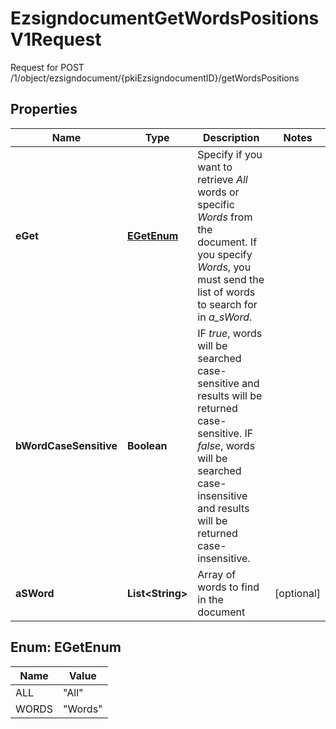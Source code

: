 

# EzsigndocumentGetWordsPositionsV1Request

Request for POST /1/object/ezsigndocument/{pkiEzsigndocumentID}/getWordsPositions

## Properties

| Name | Type | Description | Notes |
|------------ | ------------- | ------------- | -------------|
|**eGet** | [**EGetEnum**](#EGetEnum) | Specify if you want to retrieve *All* words or specific *Words* from the document. If you specify *Words*, you must send the list of words to search for in *a_sWord*. |  |
|**bWordCaseSensitive** | **Boolean** | IF *true*, words will be searched case-sensitive and results will be returned case-sensitive. IF *false*, words will be searched case-insensitive and results will be returned case-insensitive. |  |
|**aSWord** | **List&lt;String&gt;** | Array of words to find in the document |  [optional] |



## Enum: EGetEnum

| Name | Value |
|---- | -----|
| ALL | &quot;All&quot; |
| WORDS | &quot;Words&quot; |



